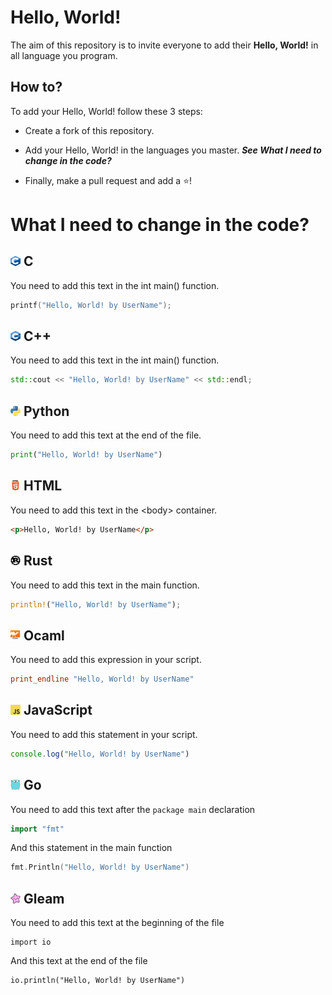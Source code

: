 # Hello, World!

The aim of this repository is to invite everyone to add their **Hello, World!** in all language you program.

## How to?

To add your Hello, World! follow these 3 steps:

- Create a fork of this repository.

- Add your Hello, World! in the languages you master. _**See What I need to change in the code?**_

- Finally, make a pull request and add a ⭐!

# What I need to change in the code?

## <picture><img alt="source : https://upload.wikimedia.org/wikipedia/commons/1/18/C_Programming_Language.svg" src="c.svg" height="16" width="16"></picture>&nbsp;C

You need to add this text in the int main() function.

```c
printf("Hello, World! by UserName");
```

## <picture><img alt="source : https://github.com/isocpp/logos/blob/master/cpp_logo.svg" src="cpp.svg" height="16" width="16"></picture>&nbsp;C++

You need to add this text in the int main() function.

```cpp
std::cout << "Hello, World! by UserName" << std::endl;
```

## <picture><img alt="source : https://docs.python.org/3/_static/py.svg" src="python.svg" height="16" width="16"></picture>&nbsp;Python

You need to add this text at the end of the file.

```python
print("Hello, World! by UserName")
```

## <picture><img alt="source : https://www.w3.org/html/logo/downloads/HTML5_Logo.svg" src="html.svg" height="16" width="16"></picture>&nbsp;HTML

You need to add this text in the \<body\> container.

```html
<p>Hello, World! by UserName</p>
```

## <picture><img alt="source : https://upload.wikimedia.org/wikipedia/commons/d/d5/Rust_programming_language_black_logo.svg" src="rust.svg" height="16" width="16"></picture>&nbsp;Rust

You need to add this text in the main function.

```rust
println!("Hello, World! by UserName");
```

## <picture><img alt="source : https://github.com/ocaml/ocaml.org/blob/main/asset/policies/logos/OCaml_Sticker.svg" src="ocaml.svg" height="16" width="16"></picture>&nbsp;Ocaml

You need to add this expression in your script.

```ocaml
print_endline "Hello, World! by UserName"
```

## <picture><img alt="source : https://en.wikipedia.org/wiki/File:JavaScript-logo.png" src="javascript.png" height="16" width="16"></picture>&nbsp;JavaScript

You need to add this statement in your script.

```js
console.log("Hello, World! by UserName")
```

## <picture><img alt="source : https://cdn.worldvectorlogo.com/logos/gopher.svg" src="go.svg" height="16" width="16"></picture>&nbsp;Go

You need to add this text after the `package main` declaration

```go
import "fmt"
```


And this statement in the main function

```go
fmt.Println("Hello, World! by UserName")
```

## <picture><img alt="source : https://gleam.run/images/lucy/lucy.svg" src="gleam.svg" height="16" width="16"></picture>&nbsp;Gleam

You need to add this text at the beginning of the file

```gleam
import io
```

And this text at the end of the file

```gleam
io.println("Hello, World! by UserName")
```

